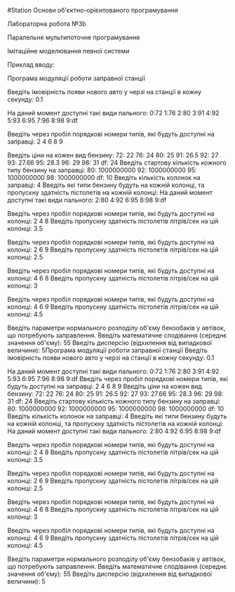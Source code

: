 #Station 
Основи об'єктно-орієнтованого програмування

Лабораторна робота №3b

Паралельне мультипоточне програмування

Імітаційне моделювання певної системи


Приклад вводу:

Програма модуляції роботи заправної станції

Введіть імовірність появи нового авто у черзі на станції в кожну секунду: 0.1

На даний момент доступні такі види пального: 0:72 1:76 2:80 3:91 4:92 5:93 6:95 7:96 8:98 9:df

Введіть через пробіл порядкові номери типів, які будуть доступні на заправці: 2 4 6 8 9

Введіть ціни на кожен вид бензину:
72: 22
76: 24
80: 25
91: 26.5
92: 27
93: 27.66
95: 28.3
96: 29
98: 31
df: 24
Введіть стартову кількість кожного типу бензину на заправці:
80: 1000000000
92: 1000000000
95: 1000000000
98: 1000000000
df: 10
Введіть кількість колонок на заправці:
4
Введіть які типи бензину будуть на кожній колонці, та пропускну здатність пістолетів на кожній колонці:
На даний момент доступні такі види пального: 2:80 4:92 6:95 8:98 9:df

Введіть через пробіл порядкові номери типів, які будуть доступні на колонці: 2 4 8
Введіть пропускну здатність пістолетів літрів/сек на цій колонці: 3.5

Введіть через пробіл порядкові номери типів, які будуть доступні на колонці: 2 6 9
Введіть пропускну здатність пістолетів літрів/сек на цій колонці: 2.5

Введіть через пробіл порядкові номери типів, які будуть доступні на колонці: 4 6 8
Введіть пропускну здатність пістолетів літрів/сек на цій колонці: 3

Введіть через пробіл порядкові номери типів, які будуть доступні на колонці: 4 6 9
Введіть пропускну здатність пістолетів літрів/сек на цій колонці: 4.5

Введіть параметри нормального розподілу об'єму бензобаків у автівок, що потребують заправлення.
Введіть математичне сподівання (середнє значення об'єму): 55
Введіть дисперсію (відхилення від випадкової величини): 5Програма модуляції роботи заправної станції
Введіть імовірність появи нового авто у черзі на станції в кожну секунду: 0.1

На даний момент доступні такі види пального: 0:72 1:76 2:80 3:91 4:92 5:93 6:95 7:96 8:98 9:df
Введіть через пробіл порядкові номери типів, які будуть доступні на заправці: 2 4 6 8 9
Введіть ціни на кожен вид бензину:
72: 22
76: 24
80: 25
91: 26.5
92: 27
93: 27.66
95: 28.3
96: 29
98: 31
df: 24
Введіть стартову кількість кожного типу бензину на заправці:
80: 1000000000
92: 1000000000
95: 1000000000
98: 1000000000
df: 10
Введіть кількість колонок на заправці:
4
Введіть які типи бензину будуть на кожній колонці, та пропускну здатність пістолетів на кожній колонці:
На даний момент доступні такі види пального: 2:80 4:92 6:95 8:98 9:df

Введіть через пробіл порядкові номери типів, які будуть доступні на колонці: 2 4 8
Введіть пропускну здатність пістолетів літрів/сек на цій колонці: 3.5

Введіть через пробіл порядкові номери типів, які будуть доступні на колонці: 2 6 9
Введіть пропускну здатність пістолетів літрів/сек на цій колонці: 2.5

Введіть через пробіл порядкові номери типів, які будуть доступні на колонці: 4 6 8
Введіть пропускну здатність пістолетів літрів/сек на цій колонці: 3

Введіть через пробіл порядкові номери типів, які будуть доступні на колонці: 4 6 9
Введіть пропускну здатність пістолетів літрів/сек на цій колонці: 4.5

Введіть параметри нормального розподілу об'єму бензобаків у автівок, що потребують заправлення.
Введіть математичне сподівання (середнє значення об'єму): 55
Введіть дисперсію (відхилення від випадкової величини): 5